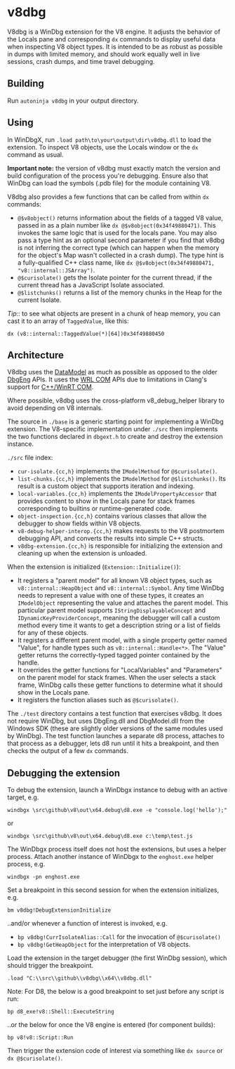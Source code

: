 # v8dbg

V8dbg is a WinDbg extension for the V8 engine. It adjusts the behavior of the
Locals pane and corresponding `dx` commands to display useful data when
inspecting V8 object types. It is intended to be as robust as possible in dumps
with limited memory, and should work equally well in live sessions, crash dumps,
and time travel debugging.

## Building

Run `autoninja v8dbg` in your output directory.

## Using

In WinDbgX, run `.load path\to\your\output\dir\v8dbg.dll` to load the extension.
To inspect V8 objects, use the Locals window or the `dx` command as usual.

**Important note:** the version of v8dbg must exactly match the version and
build configuration of the process you're debugging. Ensure also that WinDbg can
load the symbols (.pdb file) for the module containing V8.

V8dbg also provides a few functions that can be called from within `dx`
commands:

- `@$v8object()` returns information about the fields of a tagged V8 value,
  passed in as a plain number like `dx @$v8object(0x34f49880471)`. This invokes
  the same logic that is used for the locals pane. You may also pass a type hint
  as an optional second parameter if you find that v8dbg is not inferring the
  correct type (which can happen when the memory for the object's Map wasn't
  collected in a crash dump). The type hint is a fully-qualified C++ class name,
  like `dx @$v8object(0x34f49880471, "v8::internal::JSArray")`.
- `@$curisolate()` gets the Isolate pointer for the current thread, if the
  current thread has a JavaScript Isolate associated.
- `@$listchunks()` returns a list of the memory chunks in the Heap for the
  current Isolate.

*Tip:*: to see what objects are present in a chunk of heap memory, you can cast
it to an array of `TaggedValue`, like this:

`dx (v8::internal::TaggedValue(*)[64])0x34f49880450`

## Architecture

V8dbg uses the [DataModel] as much as possible as opposed to the older [DbgEng]
APIs. It uses the [WRL COM] APIs due to limitations in Clang's support for
[C++/WinRT COM].

Where possible, v8dbg uses the cross-platform v8_debug_helper library to avoid
depending on V8 internals.

The source in `./base` is a generic starting point for implementing a WinDbg
extension. The V8-specific implementation under `./src` then implements the two
functions declared in `dbgext.h` to create and destroy the extension instance.

`./src` file index:

- `cur-isolate.{cc,h}` implements the `IModelMethod` for `@$curisolate()`.
- `list-chunks.{cc,h}` implements the `IModelMethod` for `@$listchunks()`. Its
  result is a custom object that supports iteration and indexing.
- `local-variables.{cc,h}` implements the `IModelPropertyAccessor` that provides
  content to show in the Locals pane for stack frames corresponding to builtins
  or runtime-generated code.
- `object-inspection.{cc,h}` contains various classes that allow the debugger to
  show fields within V8 objects.
- `v8-debug-helper-interop.{cc,h}` makes requests to the V8 postmortem debugging
  API, and converts the results into simple C++ structs.
- `v8dbg-extension.{cc,h}` is responsible for initializing the extension and
  cleaning up when the extension is unloaded.

When the extension is initialized (`Extension::Initialize()`):

- It registers a "parent model" for all known V8 object types, such as
  `v8::internal::HeapObject` and `v8::internal::Symbol`. Any time WinDbg needs
  to represent a value with one of these types, it creates an `IModelObject`
  representing the value and attaches the parent model. This particular parent
  model supports `IStringDisplayableConcept` and `IDynamicKeyProviderConcept`,
  meaning the debugger will call a custom method every time it wants to get a
  description string or a list of fields for any of these objects.
- It registers a different parent model, with a single property getter named
  "Value", for handle types such as `v8::internal::Handle<*>`. The "Value"
  getter returns the correctly-typed tagged pointer contained by the handle.
- It overrides the getter functions for "LocalVariables" and "Parameters" on the
  parent model for stack frames. When the user selects a stack frame, WinDbg
  calls these getter functions to determine what it should show in the Locals
  pane.
- It registers the function aliases such as `@$curisolate()`.

The `./test` directory contains a test function that exercises v8dbg. It does
not require WinDbg, but uses DbgEng.dll and DbgModel.dll from the Windows SDK
(these are slightly older versions of the same modules used by WinDbg). The test
function launches a separate d8 process, attaches to that process as a debugger,
lets d8 run until it hits a breakpoint, and then checks the output of a few `dx`
commands.

## Debugging the extension

To debug the extension, launch a WinDbgx instance to debug with an active
target, e.g.

`windbgx \src\github\v8\out\x64.debug\d8.exe -e "console.log('hello');"`

or

`windbgx \src\github\v8\out\x64.debug\d8.exe c:\temp\test.js`

The WinDbgx process itself does not host the extensions, but uses a helper
process. Attach another instance of WinDbgx to the `enghost.exe` helper process,
e.g.

`windbgx -pn enghost.exe`

Set a breakpoint in this second session for when the extension initializes, e.g.

`bm v8dbg!DebugExtensionInitialize`

..and/or whenever a function of interest is invoked, e.g.

 - `bp v8dbg!CurrIsolateAlias::Call` for the invocation of `@$curisolate()`
 - `bp v8dbg!GetHeapObject` for the interpretation of V8 objects.

Load the extension in the target debugger (the first WinDbg session), which
should trigger the breakpoint.

`.load "C:\\src\\github\\v8dbg\\x64\\v8dbg.dll"`

Note: For D8, the below is a good breakpoint to set just before any script is
run:

`bp d8_exe!v8::Shell::ExecuteString`

..or the below for once the V8 engine is entered (for component builds):

`bp v8!v8::Script::Run`

Then trigger the extension code of interest via something like `dx source` or
`dx @$curisolate()`.

[DataModel]: https://docs.microsoft.com/en-us/windows-hardware/drivers/debugger/data-model-cpp-overview
[DbgEng]: https://docs.microsoft.com/en-us/windows-hardware/drivers/debugger/writing-dbgeng-extension-code
[C++/WinRT COM]: https://docs.microsoft.com/en-us/windows/uwp/cpp-and-winrt-apis/consume-com
[WRL COM]: https://docs.microsoft.com/en-us/cpp/cppcx/wrl/windows-runtime-cpp-template-library-wrl?view=vs-2019
